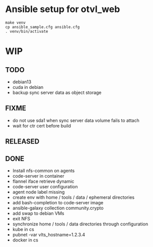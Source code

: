 # Ansible setup for otvl_web

    make venv
    cp ansible_sample.cfg ansible.cfg
    . venv/bin/activate

# WIP

## TODO

- debian13
- cuda in debian
- backup sync server data as object storage

## FIXME

- do not use sda1 when sync server data volume fails to attach
- wait for ctr cert before build

## RELEASED
  
## DONE

- Install nfs-common on agents
- code-server in container
- flannel iface retrieve dynamic
- code-server user configuration
- agent node label missing
- create env with home / tools / data / ephemeral directories
- add bash-completion to code-server image
- ansible-galaxy collection community.crypto
- add swap to debian VMs
- exit NFS
- synchronize home / tools / data directories through configuration
- kube in cs
- pubnet -var vlts_hostname=1.2.3.4
- docker in cs
